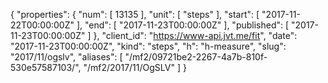 {
  "properties": {
    "num": [
      13135
    ],
    "unit": [
      "steps"
    ],
    "start": [
      "2017-11-22T00:00:00Z"
    ],
    "end": [
      "2017-11-23T00:00:00Z"
    ],
    "published": [
      "2017-11-23T00:00:00Z"
    ]
  },
  "client_id": "https://www-api.jvt.me/fit",
  "date": "2017-11-23T00:00:00Z",
  "kind": "steps",
  "h": "h-measure",
  "slug": "2017/11/ogslv",
  "aliases": [
    "/mf2/09721be2-2267-4a7b-810f-530e57587103/",
    "/mf2/2017/11/OgSLV"
  ]
}
